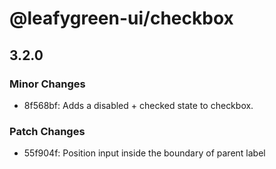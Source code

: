 # @leafygreen-ui/checkbox

## 3.2.0

### Minor Changes

- 8f568bf: Adds a disabled + checked state to checkbox.

### Patch Changes

- 55f904f: Position input inside the boundary of parent label
